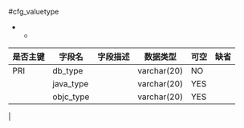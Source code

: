 #cfg_valuetype
* -
 
|是否主键	|字段名	|字段描述	|数据类型	|可空	|缺省	|
| --------|-----|-----|-----|-----|-----|
|PRI|db_type||varchar(20)|NO||
||java_type||varchar(20)|YES||
||objc_type||varchar(20)|YES||
|
